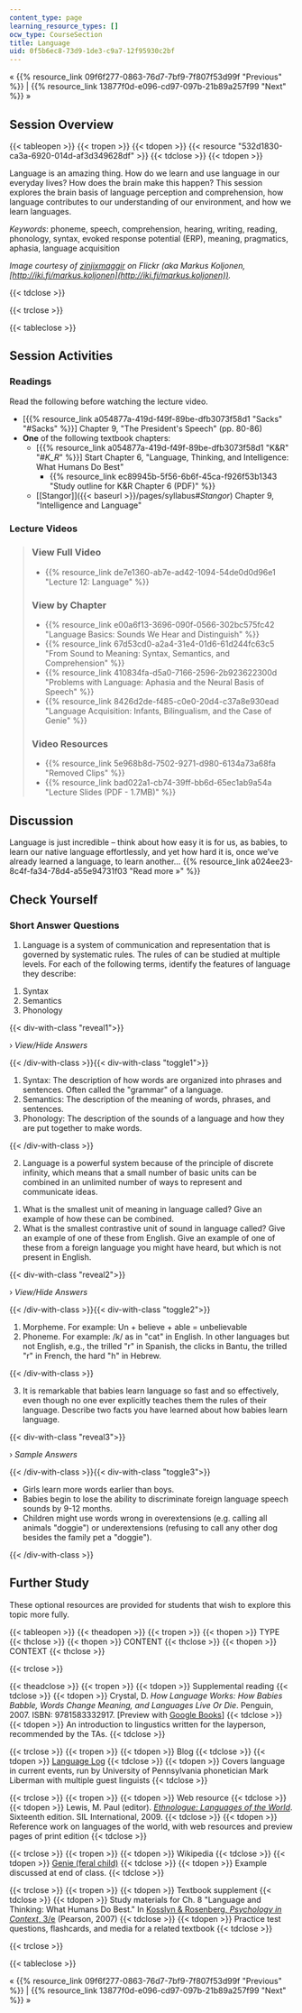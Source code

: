 ```yaml
---
content_type: page
learning_resource_types: []
ocw_type: CourseSection
title: Language
uid: 0f5b6ec8-73d9-1de3-c9a7-12f95930c2bf
---
```


« {{% resource_link 09f6f277-0863-76d7-7bf9-7f807f53d99f "Previous" %}} | {{% resource_link 13877f0d-e096-cd97-097b-21b89a257f99 "Next" %}} »

Session Overview
----------------

{{< tableopen >}}
{{< tropen >}}
{{< tdopen >}}
{{< resource "532d1830-ca3a-6920-014d-af3d349628df" >}}
{{< tdclose >}}
{{< tdopen >}}


Language is an amazing thing. How do we learn and use language in our everyday lives? How does the brain make this happen? This session explores the brain basis of language perception and comprehension, how language contributes to our understanding of our environment, and how we learn languages.

_Keywords_: phoneme, speech, comprehension, hearing, writing, reading, phonology, syntax, evoked response potential (ERP), meaning, pragmatics, aphasia, language acquisition

_Image courtesy of [zinjixmaggir](http://www.flickr.com/photos/dilaudid/4954719152/) on Flickr (aka Markus Koljonen, [http://iki.fi/markus.koljonen](http://iki.fi/markus.koljonen))._


{{< tdclose >}}

{{< trclose >}}

{{< tableclose >}}

Session Activities
------------------

### Readings

Read the following before watching the lecture video.

*   \[{{% resource_link a054877a-419d-f49f-89be-dfb3073f58d1 "Sacks" "#Sacks" %}}\] Chapter 9, "The President's Speech" (pp. 80-86)
*   **One** of the following textbook chapters:
    *   \[{{% resource_link a054877a-419d-f49f-89be-dfb3073f58d1 "K&R" "#_K_R_" %}}\] Start Chapter 6, "Language, Thinking, and Intelligence: What Humans Do Best"
        *   {{% resource_link ec89945b-5f56-6b6f-45ca-f926f53b1343 "Study outline for K&R Chapter 6 (PDF)" %}}
    *   [\[Stangor\]]({{< baseurl >}}/pages/syllabus#_Stangor_) Chapter 9, "Intelligence and Language"

### Lecture Videos

> ### View Full Video
> 
> *   {{% resource_link de7e1360-ab7e-ad42-1094-54de0d0d96e1 "Lecture 12: Language" %}}
> 
> ### View by Chapter
> 
> *   {{% resource_link e00a6f13-3696-090f-0566-302bc575fc42 "Language Basics: Sounds We Hear and Distinguish" %}}
> *   {{% resource_link 67d53cd0-a2a4-31e4-01d6-61d244fc63c5 "From Sound to Meaning: Syntax, Semantics, and Comprehension" %}}
> *   {{% resource_link 410834fa-d5a0-7166-2596-2b923622300d "Problems with Language: Aphasia and the Neural Basis of Speech" %}}
> *   {{% resource_link 8426d2de-f485-c0e0-20d4-c37a8e930ead "Language Acquisition: Infants, Bilingualism, and the Case of Genie" %}}
> 
> ### Video Resources
> 
> *   {{% resource_link 5e968b8d-7502-9271-d980-6134a73a68fa "Removed Clips" %}}
> *   {{% resource_link bad022a1-cb74-39ff-bb6d-65ec1ab9a54a "Lecture Slides (PDF - 1.7MB)" %}}

Discussion
----------

Language is just incredible – think about how easy it is for us, as babies, to learn our native language effortlessly, and yet how hard it is, once we’ve already learned a language, to learn another… {{% resource_link a024ee23-8c4f-fa34-78d4-a55e94731f03 "Read more »" %}}

Check Yourself
--------------

### Short Answer Questions

1) Language is a system of communication and representation that is governed by systematic rules. The rules of can be studied at multiple levels. For each of the following terms, identify the features of language they describe:

1.  Syntax
2.  Semantics
3.  Phonology

{{< div-with-class "reveal1">}}

› _View/Hide Answers_

{{< /div-with-class >}}{{< div-with-class "toggle1">}}

1.  Syntax: The description of how words are organized into phrases and sentences. Often called the "grammar" of a language.
2.  Semantics: The description of the meaning of words, phrases, and sentences.
3.  Phonology: The description of the sounds of a language and how they are put together to make words.



{{< /div-with-class >}}

2) Language is a powerful system because of the principle of discrete infinity, which means that a small number of basic units can be combined in an unlimited number of ways to represent and communicate ideas.

1.  What is the smallest unit of meaning in language called? Give an example of how these can be combined.
2.  What is the smallest contrastive unit of sound in language called? Give an example of one of these from English. Give an example of one of these from a foreign language you might have heard, but which is not present in English.

{{< div-with-class "reveal2">}}

› _View/Hide Answers_

{{< /div-with-class >}}{{< div-with-class "toggle2">}}

1.  Morpheme. For example: Un + believe + able = unbelievable
2.  Phoneme. For example: /k/ as in "cat" in English. In other languages but not English, e.g., the trilled "r" in Spanish, the clicks in Bantu, the trilled "r" in French, the hard "h" in Hebrew.

{{< /div-with-class >}}

3) It is remarkable that babies learn language so fast and so effectively, even though no one ever explicitly teaches them the rules of their language. Describe two facts you have learned about how babies learn language.

{{< div-with-class "reveal3">}}

› _Sample Answers_

{{< /div-with-class >}}{{< div-with-class "toggle3">}}

*   Girls learn more words earlier than boys.
*   Babies begin to lose the ability to discriminate foreign language speech sounds by 9-12 months.
*   Children might use words wrong in overextensions (e.g. calling all animals "doggie") or underextensions (refusing to call any other dog besides the family pet a "doggie").

{{< /div-with-class >}}

Further Study
-------------

These optional resources are provided for students that wish to explore this topic more fully.

{{< tableopen >}}
{{< theadopen >}}
{{< tropen >}}
{{< thopen >}}
TYPE
{{< thclose >}}
{{< thopen >}}
CONTENT
{{< thclose >}}
{{< thopen >}}
CONTEXT
{{< thclose >}}

{{< trclose >}}

{{< theadclose >}}
{{< tropen >}}
{{< tdopen >}}
Supplemental reading
{{< tdclose >}}
{{< tdopen >}}
Crystal, D. _How Language Works: How Babies Babble, Words Change Meaning, and Languages Live Or Die_. Penguin, 2007. ISBN: 9781583332917. \[Preview with [Google Books](http://books.google.com/books?id=f1DVuMvbf7IC&pg=PAfrontcover)\]
{{< tdclose >}}
{{< tdopen >}}
An introduction to lingustics written for the layperson, recommended by the TAs.
{{< tdclose >}}

{{< trclose >}}
{{< tropen >}}
{{< tdopen >}}
Blog
{{< tdclose >}}
{{< tdopen >}}
[Language Log](http://languagelog.ldc.upenn.edu/nll/)
{{< tdclose >}}
{{< tdopen >}}
Covers language in current events, run by University of Pennsylvania phonetician Mark Liberman with multiple guest linguists
{{< tdclose >}}

{{< trclose >}}
{{< tropen >}}
{{< tdopen >}}
Web resource
{{< tdclose >}}
{{< tdopen >}}
Lewis, M. Paul (editor). [_Ethnologue: Languages of the World_](http://www.ethnologue.com/). Sixteenth edition. SIL International, 2009.
{{< tdclose >}}
{{< tdopen >}}
Reference work on languages of the world, with web resources and preview pages of print edition
{{< tdclose >}}

{{< trclose >}}
{{< tropen >}}
{{< tdopen >}}
Wikipedia
{{< tdclose >}}
{{< tdopen >}}
[Genie (feral child)](http://en.wikipedia.org/wiki/Genie_%28feral_child%29)
{{< tdclose >}}
{{< tdopen >}}
Example discussed at end of class.
{{< tdclose >}}

{{< trclose >}}
{{< tropen >}}
{{< tdopen >}}
Textbook supplement
{{< tdclose >}}
{{< tdopen >}}
Study materials for Ch. 8 "Language and Thinking: What Humans Do Best." In [Kosslyn & Rosenberg, _Psychology in Context_, 3/e](http://www.pearsonhighered.com/educator/product/Fundamentals-of-Psychology-in-Context/9780205507573.page) (Pearson, 2007)
{{< tdclose >}}
{{< tdopen >}}
Practice test questions, flashcards, and media for a related textbook
{{< tdclose >}}

{{< trclose >}}

{{< tableclose >}}

« {{% resource_link 09f6f277-0863-76d7-7bf9-7f807f53d99f "Previous" %}} | {{% resource_link 13877f0d-e096-cd97-097b-21b89a257f99 "Next" %}} »